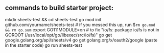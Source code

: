 ## commands to build starter project:
mkdir sheets-test && cd sheets-test
go mod init github.com/yourname/sheets-test # if you messed this up, run $`rm go.mod && rm go.sum`
export GO111MODULE=on # to fix "io/fs: package io/fs is not in GOROOT (/usr/local/opt/go/libexec/src/io/fs)"
go get google.golang.org/api/sheets/v4
go get golang.org/x/oauth2/google
(paste in the starter code)
go run sheets-test